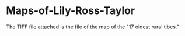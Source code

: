 # Maps-of-Lily-Ross-Taylor
The TIFF file attached is the file of the map of the "17 oldest rural tibes."

